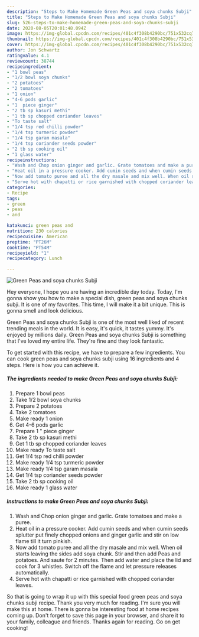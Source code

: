 ```yaml
---
description: "Steps to Make Homemade Green Peas and soya chunks Subji"
title: "Steps to Make Homemade Green Peas and soya chunks Subji"
slug: 526-steps-to-make-homemade-green-peas-and-soya-chunks-subji
date: 2020-08-05T20:01:48.094Z
image: https://img-global.cpcdn.com/recipes/401c4f308b4290bc/751x532cq70/green-peas-and-soya-chunks-subji-recipe-main-photo.jpg
thumbnail: https://img-global.cpcdn.com/recipes/401c4f308b4290bc/751x532cq70/green-peas-and-soya-chunks-subji-recipe-main-photo.jpg
cover: https://img-global.cpcdn.com/recipes/401c4f308b4290bc/751x532cq70/green-peas-and-soya-chunks-subji-recipe-main-photo.jpg
author: Jon Schwartz
ratingvalue: 4.1
reviewcount: 38744
recipeingredient:
- "1 bowl peas"
- "1/2 bowl soya chunks"
- "2 potatoes"
- "2 tomatoes"
- "1 onion"
- "4-6 pods garlic"
- "1  piece ginger"
- "2 tb sp kasuri methi"
- "1 tb sp chopped coriander leaves"
- "To taste salt"
- "1/4 tsp red chilli powder"
- "1/4 tsp turmeric powder"
- "1/4 tsp garam masala"
- "1/4 tsp coriander seeds powder"
- "2 tb sp cooking oil"
- "1 glass water"
recipeinstructions:
- "Wash and Chop onion ginger and garlic. Grate tomatoes and make a puree."
- "Heat oil in a pressure cooker. Add cumin seeds and when cumin seeds splutter put finely chopped onions and ginger garlic and stir on low flame till it turn pinkish."
- "Now add tomato puree and all the dry masale and mix well. When oil starts leaving the sides add soya chunk. Stir and then add Peas and potatoes. And saute for 2 minutes. Then add water and place the lid and cook for 3 whistles. Switch off the flame and let pressure releases automatically."
- "Serve hot with chapatti or rice garnished with chopped coriander leaves."
categories:
- Recipe
tags:
- green
- peas
- and

katakunci: green peas and 
nutrition: 230 calories
recipecuisine: American
preptime: "PT26M"
cooktime: "PT54M"
recipeyield: "1"
recipecategory: Lunch

---
```



![Green Peas and soya chunks Subji](https://img-global.cpcdn.com/recipes/401c4f308b4290bc/751x532cq70/green-peas-and-soya-chunks-subji-recipe-main-photo.jpg)

Hey everyone, I hope you are having an incredible day today. Today, I'm gonna show you how to make a special dish, green peas and soya chunks subji. It is one of my favorites. This time, I will make it a bit unique. This is gonna smell and look delicious.



Green Peas and soya chunks Subji is one of the most well liked of recent trending meals in the world. It is easy, it's quick, it tastes yummy. It's enjoyed by millions daily. Green Peas and soya chunks Subji is something that I've loved my entire life. They're fine and they look fantastic.


To get started with this recipe, we have to prepare a few ingredients. You can cook green peas and soya chunks subji using 16 ingredients and 4 steps. Here is how you can achieve it.

<!--inarticleads1-->

##### The ingredients needed to make Green Peas and soya chunks Subji:

1. Prepare 1 bowl peas
1. Take 1/2 bowl soya chunks
1. Prepare 2 potatoes
1. Take 2 tomatoes
1. Make ready 1 onion
1. Get 4-6 pods garlic
1. Prepare 1 &#34; piece ginger
1. Take 2 tb sp kasuri methi
1. Get 1 tb sp chopped coriander leaves
1. Make ready To taste salt
1. Get 1/4 tsp red chilli powder
1. Make ready 1/4 tsp turmeric powder
1. Make ready 1/4 tsp garam masala
1. Get 1/4 tsp coriander seeds powder
1. Take 2 tb sp cooking oil
1. Make ready 1 glass water




<!--inarticleads2-->

##### Instructions to make Green Peas and soya chunks Subji:

1. Wash and Chop onion ginger and garlic. Grate tomatoes and make a puree.
1. Heat oil in a pressure cooker. Add cumin seeds and when cumin seeds splutter put finely chopped onions and ginger garlic and stir on low flame till it turn pinkish.
1. Now add tomato puree and all the dry masale and mix well. When oil starts leaving the sides add soya chunk. Stir and then add Peas and potatoes. And saute for 2 minutes. Then add water and place the lid and cook for 3 whistles. Switch off the flame and let pressure releases automatically.
1. Serve hot with chapatti or rice garnished with chopped coriander leaves.




So that is going to wrap it up with this special food green peas and soya chunks subji recipe. Thank you very much for reading. I'm sure you will make this at home. There is gonna be interesting food at home recipes coming up. Don't forget to save this page in your browser, and share it to your family, colleague and friends. Thanks again for reading. Go on get cooking!
